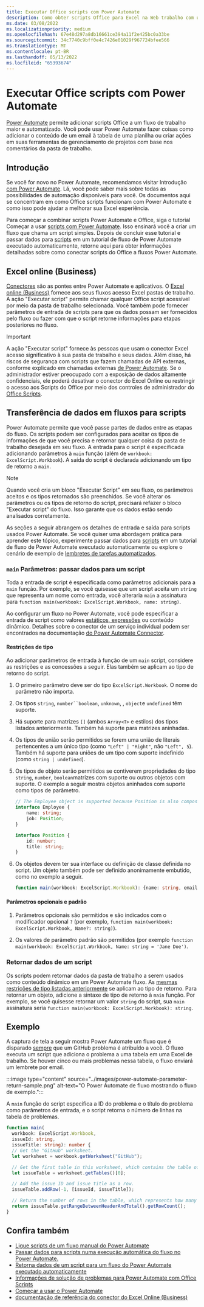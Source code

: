 ```yaml
---
title: Executar Office scripts com Power Automate
description: Como obter scripts Office para Excel na Web trabalho com um fluxo Power Automate trabalho.
ms.date: 03/08/2022
ms.localizationpriority: medium
ms.openlocfilehash: 67e48d297a8db16661ce394a11f2e425bc0a33be
ms.sourcegitcommit: 34c7740c9bff0e4c7426e01029f967724bfee566
ms.translationtype: MT
ms.contentlocale: pt-BR
ms.lasthandoff: 05/13/2022
ms.locfileid: "65393674"
---
```

# <a name="run-office-scripts-with-power-automate"></a>Executar Office scripts com Power Automate

[Power Automate](https://flow.microsoft.com) permite adicionar scripts Office a um fluxo de trabalho maior e automatizado. Você pode usar Power Automate fazer coisas como adicionar o conteúdo de um email à tabela de uma planilha ou criar ações em suas ferramentas de gerenciamento de projetos com base nos comentários da pasta de trabalho.

## <a name="get-started"></a>Introdução

Se você for novo no Power Automate, recomendamos visitar Introdução [com Power Automate](/power-automate/getting-started). Lá, você pode saber mais sobre todas as possibilidades de automação disponíveis para você. Os documentos aqui se concentram em como Office scripts funcionam com Power Automate e como isso pode ajudar a melhorar sua Excel experiência.

Para começar a combinar scripts Power Automate e Office, siga o tutorial Começar a usar [scripts com Power Automate](../tutorials/excel-power-automate-manual.md). Isso ensinará você a criar um fluxo que chama um script simples. Depois de concluir esse tutorial e passar dados para [scripts](../tutorials/excel-power-automate-trigger.md) em um tutorial de fluxo de Power Automate executado automaticamente, retorne aqui para obter informações detalhadas sobre como conectar scripts do Office a fluxos Power Automate.

## <a name="excel-online-business-connector"></a>Excel online (Business)

[Conectores](/connectors/connectors) são as pontes entre Power Automate e aplicativos. O [Excel online (Business)](/connectors/excelonlinebusiness) fornece aos seus fluxos acesso Excel pastas de trabalho. A ação "Executar script" permite chamar qualquer Office script acessível por meio da pasta de trabalho selecionada. Você também pode fornecer parâmetros de entrada de scripts para que os dados possam ser fornecidos pelo fluxo ou fazer com que o script retorne informações para etapas posteriores no fluxo.

> [!IMPORTANT]
> A ação "Executar script" fornece às pessoas que usam o conector Excel acesso significativo à sua pasta de trabalho e seus dados. Além disso, há riscos de segurança com scripts que fazem chamadas de API externas, conforme explicado em chamadas externas [de Power Automate](external-calls.md). Se o administrador estiver preocupado com a exposição de dados altamente confidenciais, ele poderá desativar o conector do Excel Online ou restringir o acesso aos Scripts do Office por meio dos controles de administrador do [Office Scripts](/microsoft-365/admin/manage/manage-office-scripts-settings).

## <a name="data-transfer-in-flows-for-scripts"></a>Transferência de dados em fluxos para scripts

Power Automate permite que você passe partes de dados entre as etapas do fluxo. Os scripts podem ser configurados para aceitar os tipos de informações de que você precisa e retornar qualquer coisa da pasta de trabalho desejada em seu fluxo. A entrada para o script é especificada adicionando parâmetros à `main` função (além de `workbook: ExcelScript.Workbook`). A saída do script é declarada adicionando um tipo de retorno a `main`.

> [!NOTE]
> Quando você cria um bloco "Executar Script" em seu fluxo, os parâmetros aceitos e os tipos retornados são preenchidos. Se você alterar os parâmetros ou os tipos de retorno do script, precisará refazer o bloco "Executar script" do fluxo. Isso garante que os dados estão sendo analisados corretamente.

As seções a seguir abrangem os detalhes de entrada e saída para scripts usados Power Automate. Se você quiser uma abordagem prática para aprender este tópico, experimente passar dados para [scripts](../tutorials/excel-power-automate-trigger.md) em um tutorial de fluxo de Power Automate executado automaticamente ou explore o cenário de exemplo de [lembretes de tarefas automatizados](../resources/scenarios/task-reminders.md).

### <a name="main-parameters-pass-data-to-a-script"></a>`main` Parâmetros: passar dados para um script

Toda a entrada de script é especificada como parâmetros adicionais para a `main` função. Por exemplo, se você quisesse que um script aceita um `string` que representa um nome como entrada, você alteraria `main` a assinatura para `function main(workbook: ExcelScript.Workbook, name: string)`.

Ao configurar um fluxo no Power Automate, você pode especificar a entrada de script como valores [estáticos, expressões](/power-automate/use-expressions-in-conditions) ou conteúdo dinâmico. Detalhes sobre o conector de um serviço individual podem ser encontrados na documentação [do Power Automate Connector](/connectors/).

#### <a name="type-restrictions"></a>Restrições de tipo

Ao adicionar parâmetros de entrada à função de um `main` script, considere as restrições e as concessões a seguir. Elas também se aplicam ao tipo de retorno do script.

1. O primeiro parâmetro deve ser do tipo `ExcelScript.Workbook`. O nome do parâmetro não importa.

1. Os tipos `string`, `number``boolean`, `unknown`, , `object`e `undefined` têm suporte.

1. Há suporte para matrizes `[]` (ambos `Array<T>` e estilos) dos tipos listados anteriormente. Também há suporte para matrizes aninhadas.

1. Os tipos de união serão permitidos se forem uma união de literais pertencentes a um único tipo (como `"Left" | "Right"`, não `"Left", 5`). Também há suporte para uniões de um tipo com suporte indefinido (como `string | undefined`).

1. Os tipos de objeto serão permitidos se contiverem propriedades do tipo `string`, `number`, `boolean`matrizes com suporte ou outros objetos com suporte. O exemplo a seguir mostra objetos aninhados com suporte como tipos de parâmetro.

    ```TypeScript
    // The Employee object is supported because Position is also composed of supported types.
    interface Employee {
        name: string;
        job: Position;
    }

    interface Position {
        id: number;
        title: string;
    }
    ```

1. Os objetos devem ter sua interface ou definição de classe definida no script. Um objeto também pode ser definido anonimamente embutido, como no exemplo a seguir.

    ```TypeScript
    function main(workbook: ExcelScript.Workbook): {name: string, email: string}
    ```

#### <a name="optional-and-default-parameters"></a>Parâmetros opcionais e padrão

1. Parâmetros opcionais são permitidos e são indicados com o modificador opcional `?` (por exemplo, `function main(workbook: ExcelScript.Workbook, Name?: string)`).

1. Os valores de parâmetro padrão são permitidos (por exemplo `function main(workbook: ExcelScript.Workbook, Name: string = 'Jane Doe')`.

### <a name="return-data-from-a-script"></a>Retornar dados de um script

Os scripts podem retornar dados da pasta de trabalho a serem usados como conteúdo dinâmico em um Power Automate fluxo. As [mesmas restrições de tipo listadas anteriormente](#type-restrictions) se aplicam ao tipo de retorno. Para retornar um objeto, adicione a sintaxe de tipo de retorno à `main` função. Por exemplo, se você quisesse retornar um valor `string` do script, sua `main` assinatura seria `function main(workbook: ExcelScript.Workbook): string`.

## <a name="example"></a>Exemplo

A captura de tela a seguir mostra Power Automate um fluxo que é disparado [sempre](https://github.com/) que um GitHub problema é atribuído a você. O fluxo executa um script que adiciona o problema a uma tabela em uma Excel de trabalho. Se houver cinco ou mais problemas nessa tabela, o fluxo enviará um lembrete por email.

:::image type="content" source="../images/power-automate-parameter-return-sample.png" alt-text="O Power Automate de fluxo mostrando o fluxo de exemplo.":::

A `main` função do script especifica a ID do problema e o título do problema como parâmetros de entrada, e o script retorna o número de linhas na tabela de problemas.

```TypeScript
function main(
  workbook: ExcelScript.Workbook,
  issueId: string,
  issueTitle: string): number {
  // Get the "GitHub" worksheet.
  let worksheet = workbook.getWorksheet("GitHub");

  // Get the first table in this worksheet, which contains the table of GitHub issues.
  let issueTable = worksheet.getTables()[0];

  // Add the issue ID and issue title as a row.
  issueTable.addRow(-1, [issueId, issueTitle]);

  // Return the number of rows in the table, which represents how many issues are assigned to this user.
  return issueTable.getRangeBetweenHeaderAndTotal().getRowCount();
}
```

## <a name="see-also"></a>Confira também

- [Ligue scripts de um fluxo manual do Power Automate](../tutorials/excel-power-automate-manual.md)
- [Passar dados para scripts numa execução automática do fluxo no Power Automate.](../tutorials/excel-power-automate-trigger.md)
- [Retorna dados de um script para um fluxo do Power Automate executado automaticamente](../tutorials/excel-power-automate-returns.md)
- [Informações de solução de problemas para Power Automate com Office Scripts](../testing/power-automate-troubleshooting.md)
- [Começar a usar o Power Automate](/power-automate/getting-started)
- [documentação de referência do conector do Excel Online (Business)](/connectors/excelonlinebusiness/)
